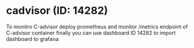 
# cadvisor (ID: 14282)

To monitro C-advisor deploy prometheus and monitor /metrics endpoint of C-advisor container finally you can use dashboard ID 14282 to import dashboard to grafana
